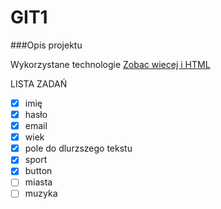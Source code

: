 # GIT1

###Opis projektu

Wykorzystane technologie
[Zobac wiecej i HTML](LINK)

LISTA ZADAŃ
- [x] imię
- [x] hasło
- [x] email
- [x] wiek
- [x] pole do dlurzszego tekstu
- [x] sport
- [x] button
- [ ] miasta
- [ ] muzyka
